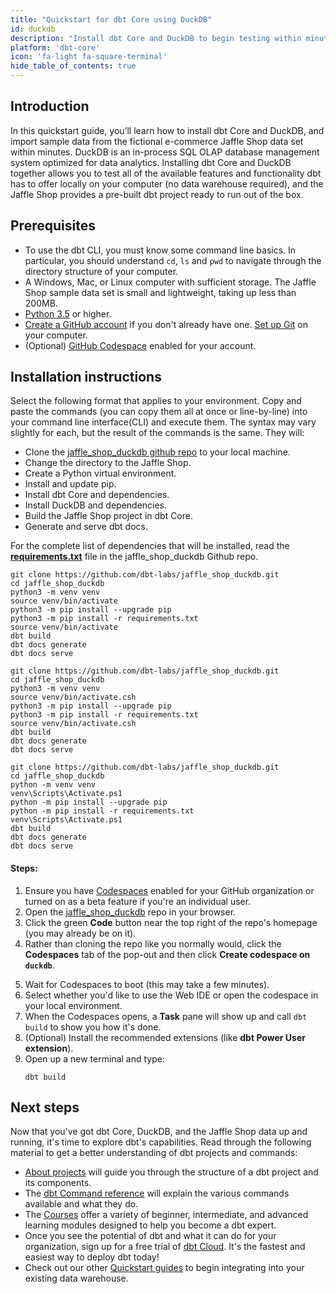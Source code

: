 ```yaml
---
title: "Quickstart for dbt Core using DuckDB"
id: duckdb
description: "Install dbt Core and DuckDB to begin testing within minutes"
platform: 'dbt-core'
icon: 'fa-light fa-square-terminal'
hide_table_of_contents: true
---
```


## Introduction

In this quickstart guide, you’ll learn how to install dbt Core and DuckDB, and import sample data from the fictional e-commerce Jaffle Shop data set within minutes. DuckDB is an in-process SQL OLAP database management system optimized for data analytics. Installing dbt Core and DuckDB together allows you to test all of the available features and functionality dbt has to offer locally on your computer (no data warehouse required), and the Jaffle Shop provides a pre-built dbt project ready to run out of the box. 

## Prerequisites

* To use the dbt CLI, you must know some command line basics. In particular, you should understand `cd`, `ls` and `pwd` to navigate through the directory structure of your computer.
* A Windows, Mac, or Linux computer with sufficient storage. The Jaffle Shop sample data set is small and lightweight, taking up less than 200MB. 
* [Python 3.5](https://www.python.org/downloads/) or higher.
* [Create a GitHub account](https://github.com/join) if you don't already have one. [Set up Git](https://docs.github.com/en/get-started/quickstart/set-up-git) on your computer.
* (Optional) [GitHub Codespace](https://docs.github.com/en/codespaces/managing-codespaces-for-your-organization/enabling-or-disabling-github-codespaces-for-your-organization) enabled for your account.

## Installation instructions

Select the following format that applies to your environment. Copy and paste the commands (you can copy them all at once or line-by-line) into your command line interface(CLI) and execute them. The syntax may vary slightly for each, but the result of the commands is the same. They will: 

- Clone the [jaffle_shop_duckdb github repo](https://github.com/dbt-labs/jaffle_shop_duckdb) to your local machine.
- Change the directory to the Jaffle Shop.
- Create a Python virtual environment.
- Install and update pip.
- Install dbt Core and dependencies.
- Install DuckDB and dependencies.
- Build the Jaffle Shop project in dbt Core.
- Generate and serve dbt docs.

For the complete list of dependencies that will be installed, read the [**requirements.txt**](https://github.com/dbt-labs/jaffle_shop_duckdb/blob/duckdb/requirements.txt) file in the jaffle_shop_duckdb Github repo. 

<Tabs>
<TabItem value="Bash" label="bash/zsh (Mac)">

```shell
git clone https://github.com/dbt-labs/jaffle_shop_duckdb.git
cd jaffle_shop_duckdb
python3 -m venv venv
source venv/bin/activate
python3 -m pip install --upgrade pip
python3 -m pip install -r requirements.txt
source venv/bin/activate
dbt build
dbt docs generate
dbt docs serve
```

</TabItem>
<TabItem value="csh" label="csh/tcsh">

```shell
git clone https://github.com/dbt-labs/jaffle_shop_duckdb.git
cd jaffle_shop_duckdb
python3 -m venv venv
source venv/bin/activate.csh
python3 -m pip install --upgrade pip
python3 -m pip install -r requirements.txt
source venv/bin/activate.csh
dbt build
dbt docs generate
dbt docs serve
```

</TabItem>
<TabItem value="powershell" label="Windows Powershell">

```shell
git clone https://github.com/dbt-labs/jaffle_shop_duckdb.git
cd jaffle_shop_duckdb
python -m venv venv
venv\Scripts\Activate.ps1
python -m pip install --upgrade pip
python -m pip install -r requirements.txt
venv\Scripts\Activate.ps1
dbt build
dbt docs generate
dbt docs serve
```

</TabItem>
<TabItem value="codespace" label="GitHub Codespaces">

#### Steps:

1. Ensure you have [Codespaces](https://github.com/features/codespaces) enabled for your GitHub organization or turned on as a beta feature if you're an individual user.
2. Open the [jaffle_shop_duckdb](https://github.com/dbt-labs/jaffle_shop_duckdb) repo in your browser.
3. Click the green **Code** button near the top right of the repo's homepage (you may already be on it).
4. Rather than cloning the repo like you normally would, click the **Codespaces** tab of the pop-out and then click **Create codespace on `duckdb`**.
<div style={{maxWidth: '400px'}}>
    <Lightbox src="/img/codespace-quickstart/open_in_codespaces.png" title="Open in Codespaces" />
    </div>

5. Wait for Codespaces to boot (this may take a few minutes).
6. Select whether you'd like to use the Web IDE or open the codespace in your local environment.
7. When the Codespaces opens, a **Task** pane will show up and call `dbt build` to show you how it's done.
8. (Optional) Install the recommended extensions (like **dbt Power User extension**).
9. Open up a new terminal and type:
    ```
    dbt build
    ```

</TabItem>
</Tabs>

## Next steps

Now that you've got dbt Core, DuckDB, and the Jaffle Shop data up and running, it's time to explore dbt's capabilities. Read through the following material to get a better understanding of dbt projects and commands:

* [About projects](/docs/build/projects) will guide you through the structure of a dbt project and its components.
* The [dbt Command reference](/reference/dbt-commands) will explain the various commands available and what they do.
* The [Courses](https://courses.getdbt.com/collections) offer a variety of beginner, intermediate, and advanced learning modules designed to help you become a dbt expert. 
* Once you see the potential of dbt and what it can do for your organization, sign up for a free trial of [dbt Cloud](https://www.getdbt.com/signup). It's the fastest and easiest way to deploy dbt today!
* Check out our other [Quickstart guides](/quickstarts) to begin integrating into your existing data warehouse.